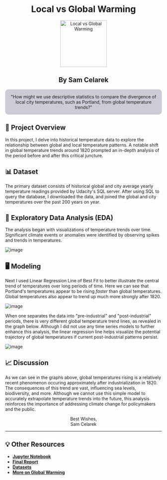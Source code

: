 <div align="center">

<h1>Local vs Global Warming</h1>

<img src="https://github.com/scelarek/scelarek.github.io/assets/115444760/08653fda-f875-41b6-85b2-f7fd878b7f0e" title="Local vs Global Warming" alt="Local vs Global Warming" width="150" height="150">

<h2><strong>By Sam Celarek</strong></h2>

</div>

<div align="center" style="background-color: #CCCCD6; padding: 15px; border-radius: 10px;">
"How might we use descriptive statistics to compare the divergence of local city temperatures, such as Portland, from global temperature trends?"
</div>

## 🎯 Project Overview

In this project, I delve into historical temperature data to explore the relationship between global and local temperature patterns. A notable shift in global temperature trends around 1820 prompted an in-depth analysis of the period before and after this critical juncture.

## 📊 Dataset

The primary dataset consists of historical global and city average yearly temperature readings provided by Udacity's SQL server. After using SQL to query the database, I downloaded the data, and joined the global and city temperatures over the past 200 years on year.

## 📶 Exploratory Data Analysis (EDA)

The analysis began with visualizations of temperature trends over time. Significant climate events or anomalies were identified by observing spikes and trends in temperatures. 

![image](https://github.com/scelarek/scelarek.github.io/assets/115444760/5981defb-4174-4fd1-8c0b-9ed6624de9c6)

## 🖥️ Modeling

Next I used Linear Regression Line of Best Fit to better illustrate the central trend of temperatures over long periods of time. Here we can see that Portland's temperatures appear to be rising _faster_ than global temperatures. Global temperatures also appear to trend up much more strongly after 1820. 

![image](https://github.com/scelarek/scelarek.github.io/assets/115444760/a318bbae-0e11-45cd-8f12-e11efb377279)

When one separates the data into "pre-industrial" and "post-industrial" periods, there is very different global temperature trend lines, as revealed in the graph below. Although I did not use any time series models to further enhance this analysis, the linear regression line helps visualize the potential trajectory of global temperatures if current post-industrial patterns persist. 

![image](https://github.com/scelarek/scelarek.github.io/assets/115444760/ddb723ff-8c6c-4ad0-949e-b632a26966a1)


## 📈 Discussion

As we can see in the graphs above, global temperatures rising is a relatively recent phenomenon occuring approximately after industrialization in 1820. The consequences of this trend are vast, influencing sea levels, biodiversity, and more. Although we cannot use this simple model to accurately extrapolate temperature trends into the future, this analysis reinforces the importance of addressing climate change for policymakers and the public. 

<div align="center">

Best Wishes, <br>
Sam Celarek

</div>

---

## 💡 Other Resources

- **[Jupyter Notebook](https://github.com/scelarek/Global-vs-Local-Temps/blob/main/global_weather.ipynb)**
- **[Final Report](https://github.com/scelarek/Global-vs-Local-Temps/blob/main/Analying%20Yearly%20Average%20Temperature%20-%20Sam%20Celarek.docx.pdf)**
- **[Datasets](https://github.com/scelarek/Global-vs-Local-Temps/tree/main/Data)**
- **[More on Global Warming](https://www.ipcc.ch/)**
